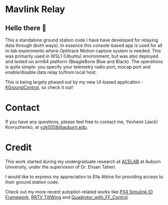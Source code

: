 # Mavlink Relay

## Hello there 👋

This a standalone ground station code I have have developed for relaying data through (both ways).
In essence this console-based app is used for all in-lab experiments where Optitrack Motion capture
system is needed. This was primarily used in WSL1 (Ubuntu) environment, but was also deployed and 
tested on arm64 platform (BeagleBone Blue and Black).
The operations is quite simple: you specify your telemetry radio port, mocap port and enable/disable 
data relay to/from local host.

This is being largely phased out by my new UI-based application - [KGroundControl](https://github.com/YevheniiKovryzhenko/KGroundControl.git),
so check it out!

# Contact
If you have any questions, please feel free to contact me, Yevhenii (Jack) Kovryzhenko, at yzk0058@auburn.edu.

# Credit
This work started during my undergraduate research at [ACELAB](https://etaheri0.wixsite.com/acelabauburnuni) at Auburn University, under the supervision of Dr. Ehsan Taheri. 

I would like to express my appreciation to Ella Atkins for providing access to their ground station code.

Check out my more recent autopilot-related works like [PX4 Simulink IO Framework](https://github.com/YevheniiKovryzhenko/PX4_SIMULINK_IO_Framework.git), [RRTV TiltWing](https://github.com/YevheniiKovryzhenko/RRTV_TiltWing.git) 
and [Quadrotor_with_FF_Control](https://github.com/YevheniiKovryzhenko/Quadrotor_with_FF_Control.git). 

